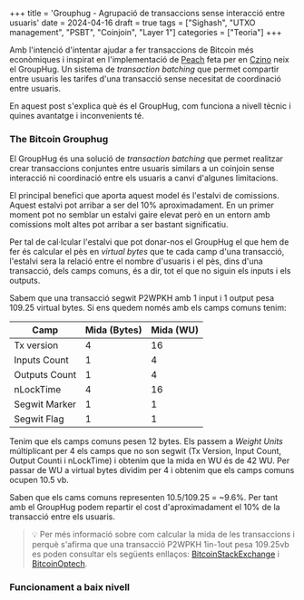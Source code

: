 +++
title = 'Grouphug - Agrupació de transaccions sense interacció entre usuaris'
date = 2024-04-16
draft = true
tags = ["Sighash", "UTXO management", "PSBT", "Coinjoin", "Layer 1"]
categories = ["Teoria"]
+++

Amb l'intenció d'intentar ajudar a fer transaccions de Bitcoin més econòmiques i inspirat en l'implementació de [Peach](https://peachbitcoin.com/) feta per en [Czino](https://x.com/capoczino) neix el GroupHug. Un sistema de _transaction batching_ que permet compartir entre usuaris les tarifes d'una transacció sense necesitat de coordinació entre usuaris.

En aquest post s'explica què és el GroupHug, com funciona a nivell tècnic i quines avantatge i inconvenients té.

<!-- high five \._./ -->

### The Bitcoin Grouphug

El GroupHug és una solució de _transaction batching_ que permet realitzar crear transaccions conjuntes entre usuaris similars a un coinjoin sense interacció ni coordinació entre els usuaris a canvi d'algunes limitacions.

El principal benefici que aporta aquest model és l'estalvi de comissions. Aquest estalvi pot arribar a ser del 10% aproximadament. En un primer moment pot no semblar un estalvi gaire elevat però en un entorn amb comissions molt altes pot arribar a ser bastant significatiu.

Per tal de cal·lcular l'estalvi que pot donar-nos el GroupHug el que hem de fer és calcular el pès en _virtual bytes_ que te cada camp d'una transacció, l'estalvi sera la relació entre el nombre d'usuaris i el pès, dins d'una transacció, dels camps comuns, és a dir, tot el que no siguin els inputs i els outputs.

Sabem que una transacció segwit P2WPKH amb 1 input i 1 output pesa 109.25 virtual bytes.
Si ens quedem només amb els camps comuns tenim:

| Camp | Mida (Bytes) | Mida (WU)
| ------------ | ------------ | ------------ |
| Tx version        | 4 | 16 |
| Inputs Count      | 1 | 4 |
| Outputs Count     | 1 | 4 |
| nLockTime         | 4 | 16 |
| Segwit Marker     | 1 | 1 |
| Segwit Flag       | 1 | 1 |

Tenim que els camps comuns pesen 12 bytes. Els passem a _Weight Units_ múltiplicant per 4 els camps que no son segwit (Tx Version, Input Count, Output Counti i nLockTime) i obtenim que la mida en WU és de 42 WU. Per passar de WU a virtual bytes dividim per 4 i obtenim que els camps comuns ocupen 10.5 vb.

Saben que els cams comuns representen 10.5/109.25 = ~9.6%.
Per tant amb el GroupHug podem repartir el cost d'aproximadament el 10% de la transacció entre els usuaris.

> :bulb: Per més informació sobre com calcular la mida de les transaccions i perquè s'afirma que una transacció P2WPKH 1in-1out pesa 109.25vb es poden consultar els següents enllaços: [BitcoinStackExchange](https://bitcoin.stackexchange.com/questions/92689/how-is-the-size-of-a-bitcoin-transaction-calculated) i [BitcoinOptech](https://bitcoinops.org/en/tools/calc-size/).


### Funcionament a baix nivell

